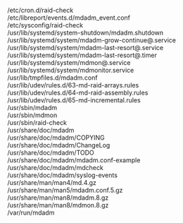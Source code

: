 /etc/cron.d/raid-check  
/etc/libreport/events.d/mdadm\_event.conf  
/etc/sysconfig/raid-check  
/usr/lib/systemd/system-shutdown/mdadm.shutdown  
/usr/lib/systemd/system/mdadm-grow-continue@.service  
/usr/lib/systemd/system/mdadm-last-resort@.service  
/usr/lib/systemd/system/mdadm-last-resort@.timer  
/usr/lib/systemd/system/mdmon@.service  
/usr/lib/systemd/system/mdmonitor.service  
/usr/lib/tmpfiles.d/mdadm.conf  
/usr/lib/udev/rules.d/63-md-raid-arrays.rules  
/usr/lib/udev/rules.d/64-md-raid-assembly.rules  
/usr/lib/udev/rules.d/65-md-incremental.rules  
/usr/sbin/mdadm  
/usr/sbin/mdmon  
/usr/sbin/raid-check  
/usr/share/doc/mdadm  
/usr/share/doc/mdadm/COPYING  
/usr/share/doc/mdadm/ChangeLog  
/usr/share/doc/mdadm/TODO  
/usr/share/doc/mdadm/mdadm.conf-example  
/usr/share/doc/mdadm/mdcheck  
/usr/share/doc/mdadm/syslog-events  
/usr/share/man/man4/md.4.gz  
/usr/share/man/man5/mdadm.conf.5.gz  
/usr/share/man/man8/mdadm.8.gz  
/usr/share/man/man8/mdmon.8.gz  
/var/run/mdadm  
